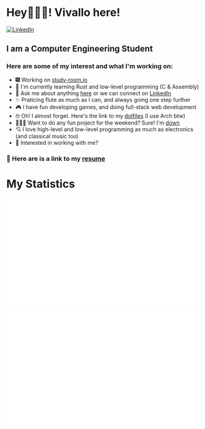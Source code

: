 # Hey🙋🏻‍♂️! Vivallo here!
[<img alt="LinkedIn" src="https://img.shields.io/badge/linkedin%20-%230077B5.svg?&style=for-the-badge&logo=linkedin&logoColor=white"/>](https://bit.ly/3j66uxg)



## I am a Computer Engineering Student
### Here are some of my interest and what I'm working on: 

- 🎆 Working on [study-room.io](https://github.com/Vivallo04/study-room.io)
- 🌱 I'm currently learning Rust and low-level programming (C & Assembly) 
- 💭 Ask me about anything [here](https://github.com/Vivallo04/Vivallo04/issues/new) or we can connect on [LinkedIn](https://bit.ly/3zm1YjA)
- ✨ Praticing flute as much as I can, and always going one step further
- 🎮 I have fun developing games, and doing full-stack web development
- 🤓 Oh! I almost forget. Here's the link to my [dotfiles](https://github.com/Vivallo04/dotfiles) (I use Arch btw)
- 👨🏻‍💻 Want to do any fun project for the weekend? Sure! I'm [down](https://discordapp.com/users/521712126058823701)
- 💘 I love high-level and low-level programming as much as electronics (and classical music too)
- 💼 Interested in working with me?  

### 🚀 Here are is a link to my [resume](https://drive.google.com/file/d/1BFWgg3U5mcV9HNEGqiuFFpOU80tJgZEj/view?usp=sharing)

# My Statistics
![](https://github.com/Vivallo04/stats/blob/master/generated/languages.svg)
![](https://github.com/Vivallo04/stats/blob/master/generated/overview.svg)
